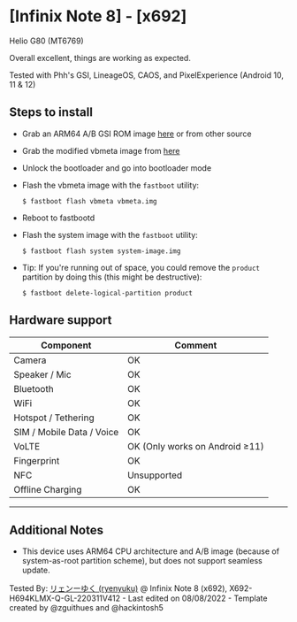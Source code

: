 # [Infinix Note 8] - [x692]

Helio G80 (MT6769)

Overall excellent, things are working as expected.

Tested with Phh's GSI, LineageOS, CAOS, and PixelExperience (Android 10, 11 & 12)

## Steps to install

* Grab an ARM64 A/B GSI ROM image [here](https://github.com/phhusson/treble_experimentations/wiki/Generic-System-Image-%28GSI%29-list) or from other source
* Grab the modified vbmeta image from [here](https://dl.google.com/developers/android/qt/images/gsi/vbmeta.img)
* Unlock the bootloader and go into bootloader mode
* Flash the vbmeta image with the `fastboot` utility:
    ```
    $ fastboot flash vbmeta vbmeta.img
    ```
* Reboot to fastbootd
* Flash the system image with the `fastboot` utility:
    ```
    $ fastboot flash system system-image.img
    ```

* Tip: If you're running out of space, you could remove the `product` partition by doing this (this might be destructive):
    ```
    $ fastboot delete-logical-partition product
    ```

## Hardware support

| Component                 |      Comment                                              |
|---------------------------|-----------------------------------------------------------|
| Camera                    | OK                                                        |
| Speaker / Mic             | OK                                                        |
| Bluetooth                 | OK                                                        |
| WiFi                      | OK                                                        |
| Hotspot / Tethering       | OK                                                        |
| SIM / Mobile Data / Voice | OK                                                        |
| VoLTE                     | OK (Only works on Android ≥11)                            |
| Fingerprint               | OK                                                        |
| NFC                       | Unsupported                                               |
| Offline Charging          | OK                                                        |
---

## Additional Notes

* This device uses ARM64 CPU architecture and A/B image (because of system-as-root partition scheme), but does not support seamless update.

Tested By: [リェンーゆく (ryenyuku)](https://github.com/ryenyuku) @ Infinix Note 8 (x692), X692-H694KLMX-Q-GL-220311V412 - Last edited on 08/08/2022 - Template created by @zguithues and @hackintosh5